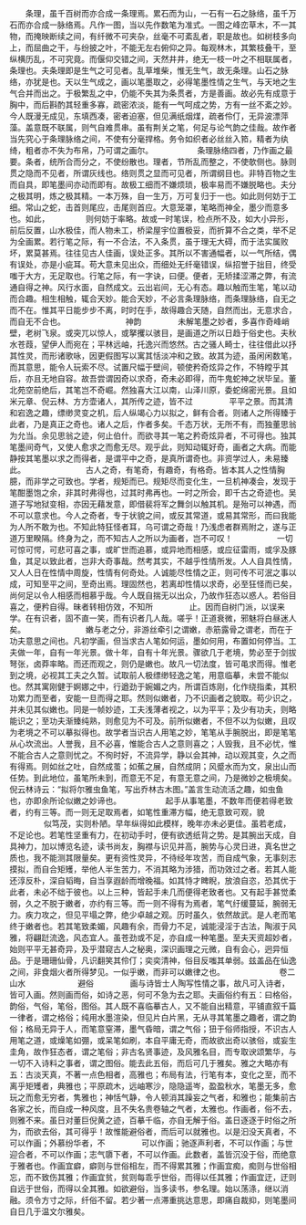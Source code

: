 <!-- { "loadSidebar": true } -->
　　条理，虽千百树而亦合成一条理焉。累石而为山，一石有一石之脉络，虽千万石而亦合成一脉络焉。凡作一图，当以先作数笔为准式。一图之峰峦草木，不一其物，而掩映断续之间，有纤微不可夹杂，丝毫不可紊乱者，职是故也。如树枝多向上，而屈曲之干，与纷披之叶，不能无左右俯仰之异。每观林木，其繁枝叠干，至纵横历乱，不可究竟。而偃仰交错之间，天然井井，绝无一枝一叶之不相联属者，条理也。夫条理即是生气之可见者。乱草堆柴，惟无生气，故无条理。山石之脉络，亦犹是也。天以生气成之，画以笔墨取之，必得笔墨性情之生气，与天地之生气合并而出之。于极繁乱之中，仍能不失其为条贯者，方是善画。故必先有成意于胸中，而后斟酌其轻重多寡，疏密浓淡，能有一气呵成之势，方有一丝不紊之妙。今人既漫无成见，东填西凑，密者迫塞，但见满纸烟煤，疏者伶仃，无异波漂萍藻。盖意既不联属，则气自难贯串。虽有荆关之笔，何足与论气韵之佳哉。故作者当先究心于条理脉络之间，不使有分毫捍格。务令如织者必丝丝入筘，精者为纨绮，粗者亦不失为布帛，乃可谓之画尔。
　　　
　　条理脉络四者，乃作画之最要。条者，统所合而分之，不使纷散也。理者，节所乱而整之，不使欹侧也。脉则贯之隐而不见者，所谓灰线也。络则贯之显而可见者，所谓纲目也。非特百物之生而自具，即笔墨间亦动而即有。故极工细而不嫌烦琐，极率易而不嫌脱略也。夫分之极其明，炼之极其精。一本万殊，自一生万，万可复归于一也。如此则何妨于工细。常山之蛇，击首则尾应，击尾则首应。大意笼罩，笔略而神全，墨少而意多也。如此，
　　
　　则何妨于率略。故或一时笔误，检点所不及，如大小异形，前后反置，山水极佳，而人物未工，桥梁屋宇位置极妥，而折算不合之类，举不足为全画累。若行笔之际，有一不合法，不入条贯，虽于理无大碍，而于法实属败坏，累莫甚焉。往往见古人佳画，误处正多。其所以不害通幅者，以一气所结，偶有误处，亦是小疵耳。苟大意未见出众，而细处无纤毫错误，纵招誉于拙目，终受嗤于大方，无足取也。行笔之际，有一字诀，曰便。便者，无矫揉涩滞之弊，有流通自得之神。风行水面，自然成文。云出岩间，无心有态。趣以触而生笔，笔以动而合趣。相生相触，辄合天妙。能合天妙，不必言条理脉络，而条理脉络，自无之而不在。惟其平日能步步不离，时时在手，故得趣合天随，自然而出，无意求合，而自无不合也。
　　　
　　　　神韵
　　
　　未解笔墨之妙者，多喜作奇峰峭壁，老树飞泉。或突兀以惊人，或拏攫以骇目，是画道之所以日趋于俗史也。夫秋水苍葭，望伊人而宛在；平林远岫，托逸兴而悠然。古之骚人畸士，往往借此以抒其性灵，而形诸歌咏，因更假图写以寓其恬淡冲和之致。故其为迹，虽闲闲数笔，而其意思，能令人玩索不尽。试置尺幅于壁间，顿使矜奇炫异之作，不特瞠乎其后，亦且无地自容。故吾尝谓因奇以求奇，奇未必即得，而牛鬼蛇神之状毕呈。董北苑空前绝后，其笔岂不奇崛。然独喜大江以南，山泽川原，委蛇绵密光景。且如米元章、倪云林、方方壶诸人，其所传之迹，皆不过
　　
　　平平之景。而其清和宕逸之趣，缥缈灵变之机，后人纵竭心力以拟之，鲜有合者。则诸人之所得臻于此者，乃是真正之奇也。诸人之后，作者多矣。千态万状，无所不有，而独董思翁为允当。余见思翁之迹，何止伯什。而欲寻其一笔之矜奇炫异者，不可得也。独其笔墨间奇气，又使人愈求之而愈无尽。观乎此，则知动辄好奇，画者之大病。而能静按其笔墨以求之而得者，是谓平中之奇，是真所谓奇也。非资学过人，未易臻此。
　　　
　　　　古人之奇，有笔奇，有趣奇，有格奇。皆本其人之性情胸臆，而非学之可致也。学者，规矩而已。规矩尽而变化生，一旦机神凑会，发现于笔酣墨饱之余，非其时弗得也，过其时弗再也。一时之所会，即千古之奇迹也。吴道子写地狱变相，亦因无藉发意，即借裴将军之舞剑以触其机。是殆可以神遇，而不可以意求也。今人之奇者，专于状貌之间，或反其常道，或易其常形，而曰我能为人所不敢为也。不知此特狂怪者耳，乌可谓之奇哉！乃浅虑者群焉附之，遂与正道万里睽隔。终身为之，而不知古人之所以为画者，岂不可叹！
　　　
　　一切可惊可愕，可悲可喜之事，或旷世而追慕，或异地而相感，或应征雷雨，或孚及豚鱼，其足以致此者，岂非大奇事哉。然考其实，不越乎性情所发。人人自具性情，又人人日在性情中周旋，性情有何奇处。人诚能尽性情之正，则可传不可泯之事以成，可知至平之间，至奇出焉。理固然也，若离却性情以求奇，必至狂怪而已矣，尚何足以令人相感而相慕乎哉。今人既自揣无以出众，乃故作狂态以惑人。若俗目喜之，便矜自得。昧者转相仿效，不知所
　　
　　止。因而自树门派，以误来学。在有识者，固不直一笑，而有识者几人哉。嗟乎！正道衰微，邪魅将白昼迷人矣。
　　　
　　　　嫩与老之分，非游丝牵引之谓嫩，赤筋露骨之谓老，而在于功夫意思之间也。凡初学画，但当求古人笔如何运，墨如何用，布置如何停当。工夫做一年，自有一年光景。做十年，自有十年光景。骤欲几于老境，势必至于剑拔弩张，卤莽率略。而还而观之，则仍是嫩也。故凡一切法度，皆可黾求而得。惟老到之境，必视其工夫之久暂。试取前人极缥缈轻逸之笔，用意临摹，未尝不能似也。然其寓刚健于婀娜之中，行遒劲于婉媚之内，所谓百炼刚，化作绕指柔，其积功累力而至者，安能一旦而得之耶。然则似嫩者，乃不识画者之貌取。苟少识之，并未见其似嫩也。同是一帧妙迹，工夫浅薄者视之，以为平平；及少有功夫，则略能识之；至功夫渐臻纯熟，则愈见为不可及。前所似嫩者，不但不以为似嫩，且叹为老境之不可以摹拟得也。故学者当识古人用笔之妙，笔笔从手腕脱出，即是笔笔从心坎流出。人誉我，且不必喜，惟能合古人之意则喜之；人毁我，且不必忧，惟不能合古人之意则忧之。不徇时好，不流异学，静以会其神，动以观其变，久之而有得焉。则如丝之吐，自然成茧；如蕉之展，自然成阴；风蹙水而为文，泉出山而任势。到此地位，虽笔所未到，而意无不足，有意无意之间，乃是微妙之极境矣。倪云林诗云：“拟将尔雅虫鱼笔，写出乔林古木图。”盖言生动流活之趣，如虫鱼也，亦即余所论似嫩之妙谛也。
　　　
　　起手从事笔墨，不数年而便若得老致者，约有三等。而一则无足取焉者，如笔性重滞方幅，绝无意致可观，貌
　　
　　似笃茂，实则朴陋。早年纵得如此模样，晚年亦未必更佳。虽若老成，不足论也。若笔性坚重有力，在初动手时，便有欲透纸背之势。是其腕出天成，自具神力，加以博览名迹，读书尚友，胸襟与识见并高，腕势与心灵日进，真名世之质也，我不能测其限量矣。更有资性灵异，不待经年攻苦，而自成气象，无事刻志摸拟，而自合矩矱，举他人半生苦力，不消其略为涉猎，而功效过之者。若其人能还淳反朴，深自韬晦，自当享遐龄而增晚福。如其恃才睥睨，放浪自恣，恐其优于此者，未必不绌于彼也。以上三种，皆起手未几而便得老致者也。又有起手甚觉柔弱，久之不脱于嫩者，亦约有三等。而一则不得有为焉者，笔气纡缓蔓延，腕弱无力。疾力攻之，但见平塌之弊，绝少卓越之观。历时虽久，依然故武。是人老而笔终于嫩者也。若其笔致柔媚，风趣有余，而骨力不足，诚能浸淫于古法，陶淑于风雅，将翩跹流逸，风态宜人。虽苍劲或不足，亦自成一种笔墨。至夫天资超妙者，始则平平无甚奇异，及乎潜窥古人之秘奥，深识画理之元微，自有会心，迥异恒品。于是珊珊仙骨，凡识翻笑其伶仃；奕奕清神，俗目反嗤其单弱。兹盖品在仙逸之间，非食烟火者所得梦见。一似乎嫩，而非可以嫩律之也。
　　
　　
　　卷二山水
　　
　　　　避俗
　　
　　画与诗皆士人陶写性情之事，故凡可入诗者，皆可入画。然则画而俗，如诗之恶，何可不急为去之耶。夫画俗约有五：曰格俗，韵俗，气俗，笔俗，图俗。其人既不喜临摹古人，又不能自出精意，平铺直叙千篇一律者，谓之格俗；纯用水墨渲染，但见片白片黑，无从寻其笔墨之趣者，谓之韵俗；格局无异于人，而笔意窒滞，墨气昏暗，谓之气俗；狃于俗师指授，不识古人用笔之道，或燥笔如弸，或呆笔如刷，本自平庸无奇，而故欲出奇以骇俗，或妄生圭角，故作狂态者，谓之笔俗；非古名贤事迹，及风雅名目，而专取谀颂繁华，与一切不入诗料之事者，谓之图俗。能去此五俗，而后可几于雅矣。雅之大略亦有五：古淡天真，不著一点色相者，高雅也；布局有法，行笔有本，变化之至，而不离乎矩矱者，典雅也；平原疏木，远岫寒沙，隐隐遥岑，盈盈秋水，笔墨无多，愈玩之而愈无穷者，隽雅也；神恬气静，令人顿消其躁妄之气者，和雅也；能集前古各家之长，而自成一种风度，且不失名贵卷轴之气者，太雅也。作画者，俗不去，则雅不来。虽日对董巨倪黄之迹，百摹千临，亦自无解于俗。盖日逐逐于时俗之所为，而欲去俗，其可得乎！故惟能避俗者，而后可以就雅也。以是汩没天真者，不可以作画；外慕纷华者，不
　　
　　可以作画；驰逐声利者，不可以作画；与世迎合者，不可以作画；志气隳下者，不可以作画。此数者，盖皆沉没于俗，而绝意于雅者也。作画宜癖，癖则与世俗相左，而不得累其雅；作画宜痴，痴则与世俗相忘，而不致伤其雅；作画宜贫，贫则每乖乎世俗，而得以任其雅；作画宜迂，迂则自远于世俗，而得以全其雅。如欲避俗，当多读书，参名理。始以荡涤，继以消融。须令方寸之际，纤俗不留。若少著一点滞重挑达意思，即痛自裁抑，则笔墨间自日几于温文尔雅矣。
　　　
